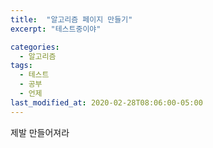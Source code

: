```yaml
---
title:  "알고리즘 페이지 만들기"
excerpt: "테스트중이야"

categories:
  - 알고리즘
tags:
  - 테스트
  - 공부
  - 언제
last_modified_at: 2020-02-28T08:06:00-05:00
---
```


제발 만들어져라
